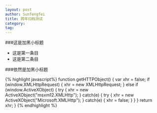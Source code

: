 ```yaml
---
layout: post
author: SunTengfei
title: 跨年归档测试
category: 
tag: 
---
```


###这是加黑小标题
* 这是第一条目
* 这是第二条目

###依然是加黑小标题

{% highlight javascript%}
function getHTTPObject() {
	var xhr = false;
	if (window.XMLHttpRequest) {
		xhr = new XMLHttpRequest;
	}
	else if (window.ActiveXObject) {
		try {
			xhr = new ActiveXObject("msxm12.XMLHttp");
		} catch(e) {
			try {
				xhr = new ActiveXObject("Microsoft.XMLHttp");
			} catch(e) {
				xhr = false;
			}
		}
	}
	return xhr;
}
{% endhighlight %}

